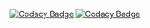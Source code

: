 [![Codacy Badge](https://app.codacy.com/project/badge/Grade/ac3659f8d95a4c9487917e2f5655afc0)](https://www.codacy.com/gh/ahmedkabiru/1wa-user-service/dashboard?utm_source=github.com&amp;utm_medium=referral&amp;utm_content=ahmedkabiru/1wa-user-service&amp;utm_campaign=Badge_Grade)
[![Codacy Badge](https://app.codacy.com/project/badge/Coverage/ac3659f8d95a4c9487917e2f5655afc0)](https://www.codacy.com/gh/ahmedkabiru/1wa-user-service/dashboard?utm_source=github.com&utm_medium=referral&utm_content=ahmedkabiru/1wa-user-service&utm_campaign=Badge_Coverage)